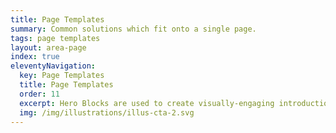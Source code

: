```yaml
---
title: Page Templates
summary: Common solutions which fit onto a single page.
tags: page templates
layout: area-page
index: true
eleventyNavigation:
  key: Page Templates
  title: Page Templates
  order: 11
  excerpt: Hero Blocks are used to create visually-engaging introductions to a site.
  img: /img/illustrations/illus-cta-2.svg
---
```

